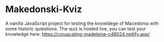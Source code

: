# Makedonski-Kviz
A vanilla JavaScript project for testing the knowldege of Macedonia with some historic quiestions.
The quiz is hosted live, you can test your knowledge here: https://coruscating-madeleine-c48024.netlify.app/
